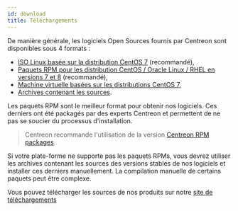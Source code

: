 ```yaml
---
id: download
title: Téléchargements
---
```


De manière générale, les logiciels Open Sources fournis par Centreon sont disponibles sous 4 formats :

* [ISO Linux basée sur la distribution CentOS 7](https://download.centreon.com) (recommandé),
* [Paquets RPM pour les distribution CentOS / Oracle Linux / RHEL en versions 7 et 8](https://download.centreon.com) (recommandé),
* [Machine virtuelle basées sur les distributions CentOS 7](https://download.centreon.com),
* [Archives contenant les sources](https://download.centreon.com).

Les paquets RPM sont le meilleur format pour obtenir nos logiciels. Ces derniers ont été packagés par des experts
Centreon et permettent de ne pas se soucier du processus d'installation.

> Centreon recommande l'utilisation de la version [Centreon RPM packages](installation-of-a-central-server/using-packages).

Si votre plate-forme ne supporte pas les paquets RPMs, vous devrez utiliser les archives contenant les sources des
versions stables de nos logiciels et installer ces derniers manuellement. La compilation manuelle de certains paquets
peut être complexe.

Vous pouvez télécharger les sources de nos produits sur notre [site de téléchargements](https://download.centreon.com)
